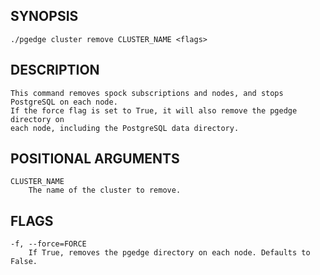 
## SYNOPSIS
    ./pgedge cluster remove CLUSTER_NAME <flags>

## DESCRIPTION
    This command removes spock subscriptions and nodes, and stops PostgreSQL on each node.
    If the force flag is set to True, it will also remove the pgedge directory on 
    each node, including the PostgreSQL data directory.

## POSITIONAL ARGUMENTS
    CLUSTER_NAME
        The name of the cluster to remove.

## FLAGS
    -f, --force=FORCE
        If True, removes the pgedge directory on each node. Defaults to False.
    
